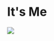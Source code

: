 # It's Me

<img src="https://i.pinimg.com/originals/2b/ee/98/2bee982ea6df73b7572d85dd304d7749.gif">
